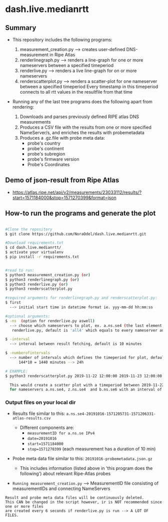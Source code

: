 # dash.live.medianrtt

## Summary

   * This repository includes the following programs:
        1. measurement_creation.py --> creates user-defined DNS-measurement in Ripe Atlas
        2. renderlinegraph.py --> renders a line-graph for one or more nameservers between a specified timeperiod
        3. renderlive.py --> renders a live line-graph for on or more nameservers
        4. renderscatterplot.py --> renders a scatter-plot for one nameserver between a specified timeperiod
           Every timestamp in this timeperiod connects to all rtt values in the resultfile from that time



   * Running any of the last tree programs does the following apart from rendering:
        1. Downloads and parses previously defined RIPE atlas DNS measurements
        2. Produces a CSV file with the results from one or more specified NameServer/s, and enriches the results with probemetadata
        3. Produces a .gz.file with probe meta data:
           * probe's country
           * probe's continent
           * probe's subregion
           * probe's firmware version
           * Probe's Coordinates


## Demo of json-result from Ripe Atlas
   * https://atlas.ripe.net/api/v2/measurements/23033112/results/?start=1571184000&stop=1571270399&format=json


## How-to run the programs and generate the plot

 ```bash

 #Clone the repository
 $ git clone https://github.com/NoraOdel/dash.live.medianrtt.git

 #Download requirements.txt
 $ cd dash.live.medianrtt/
 $ activate your virtualenv
 $ pip install -r requirements.txt


 #read to run:
 $ python3 measurement_creation.py (or)
 $ python3 renderlinegraph.py (or)
 $ python3 renderlive.py (or)
 $ python3 renderscatterplot.py

 #required arguments for renderlinegraph.py and renderscatterplot.py:
 $ first
   --> initial start time in datetime format ie. yyy-mm-dd hh:mm:ss

 #optional arguments:
 $ -ns  (option for renderlive.py aswell)
   --> choose which nameservers to plot, ex. a.ns.se4 (the last element refers to IPv, 4 or 6)
    renderlive.py, default is 'all4' which equals to every nameserver and its IPv4 traffic
 
 $ -interval  
   --> interval between result fetching, default is 10 minutes

 $ -numberofintervals
   --> number of intervals which defines the timeperiod for plot, default is 144. If numberofintervals is 144 and interval is 10 the timeperiod will be:
       144*10 = 1440 minutes --> 24h

 # EXAMPLE:
 $ python3 renderscatterplot.py 2019-11-22 12:00:00 2019-11-23 12:00:00 -ns a.ns.se4 z.ns.se4 b.ns.se6 -interval 30

   This would create a scatter plot with a timeperiod between 2019-11-22 12:00:00 and 2019-11-23 12:00:00,
   for nameservers a.ns.se4, z.ns.se4  and b.ns.se6 with an interval of 30 minutes


  ```

### Output files on your local dir

   * Results file similar to this: ``a.ns.se4-20191016-1571205731-1571206331-atlas-results.csv``
      * Different components are:
         *  ``measurementID for a.ns.se IPv4``
         *  ``date=20191016``
         *  ``start=1571184000``
         *  ``stop=1571270399`` (each measurement has a duration of 10 min)

   * Probe meta data file similar to this: ``20191016-probemetadata.json.gz``
     * This includes information (listed above in 'this program does the following')
       about relevant Ripe-Atlas probes

   * ``Running measurement_creation.py`` --> MeasurementID file consisting of measurementIDs and connecting NameServers

    Result and probe meta data files will be continuously deleted. 
    This CAN be changed in the script however, ir is NOT recommended since one or more files 
    are created every 6 seconds if renderlive.py is run --> A LOT OF FILES.


